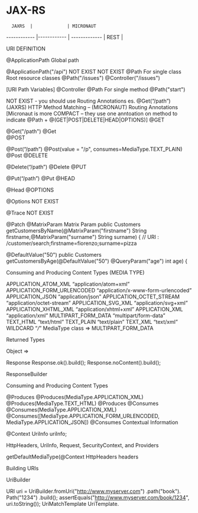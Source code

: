 # JAX-RS


      JAXRS  |             | MICRONAUT
------------ |------------ | -------------
             |    REST     |     

URI DEFINITION

@ApplicationPath
Global path

@ApplicationPath("/api")
NOT EXIST
NOT EXIST
@Path
For single class
Root resource classes
@Path("/issues")
@Controller("/issues")

[URI Path Variables]
@Controller
@Path
For single method
@Path("start")
 


NOT EXIST  - you should use  Routing Annotations es. @Get(“/path”)
(JAXRS) HTTP Method Matching – (MICRONAUT) Routing Annotations
 [Micronaut is more COMPACT – they use one anntoation on method to indicate @Path + @(GET|POST|DELETE|HEAD|OPTIONS)]
@GET

@Get("/path")
@Get  
@POST

@Post(“/path”)
@Post(value = "/p", consumes=MediaType.TEXT_PLAIN)
@Post 
@DELETE

@Delete(“/path”)
@Delete
@PUT

@Put(“/path”)
@Put 
@HEAD


@Head 
@OPTIONS


@Options
NOT EXIST


@Trace 
NOT EXIST


@Patch
@MatrixParam
Matrix Param
public Customers getCustomersByName(@MatrixParam("firstname") String firstname,@MatrixParam("surname") String surname) { // URI : /customer/search;firstname=fiorenzo;surname=pizza


@DefaultValue("50")
public Customers getCustomersByAge(@DefaultValue("50") @QueryParam("age") int age) {






Consuming and Producing Content Types (MEDIA TYPE)


APPLICATION_ATOM_XML “application/atom+xml” APPLICATION_FORM_URLENCODED “application/x-www-form-urlencoded” APPLICATION_JSON “application/json” APPLICATION_OCTET_STREAM “application/octet-stream” APPLICATION_SVG_XML “application/svg+xml” APPLICATION_XHTML_XML “application/xhtml+xml” APPLICATION_XML “application/xml” MULTIPART_FORM_DATA “multipart/form-data” TEXT_HTML “text/html” TEXT_PLAIN “text/plain” TEXT_XML “text/xml” WILDCARD “*/*”
MediaType class => MULTIPART_FORM_DATA



Returned Types


Object  => 

Response
Response.ok().build();
Response.noContent().build();

ResponseBuilder






Consuming and Producing Content Types

@Produces
@Produces(MediaType.APPLICATION_XML)
@Produces(MediaType.TEXT_HTML)
@Produces
@Consumes
@Consumes(MediaType.APPLICATION_XML)
@Consumes([MediaType.APPLICATION_FORM_URLENCODED, MediaType.APPLICATION_JSON])
@Consumes
Contextual Information


@Context 
UriInfo uriInfo;

HttpHeaders, UriInfo, Request, SecurityContext, and Providers

getDefaultMediaType(@Context HttpHeaders headers


Building URIs


UriBuilder

URI uri = UriBuilder.fromUri("http://www.myserver.com")
.path("book").
Path("1234")
.build(); assertEquals("http://www.myserver.com/book/1234", uri.toString());
UriMatchTemplate 
UriTemplate.
